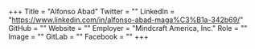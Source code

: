 +++
Title = "Alfonso Abad"
Twitter = ""
LinkedIn = "https://www.linkedin.com/in/alfonso-abad-maga%C3%B1a-342b69/"
GitHub = ""
Website = ""
Employer = "Mindcraft America, Inc."
Role = ""
Image = ""
GitLab = ""
Facebook = ""
+++
